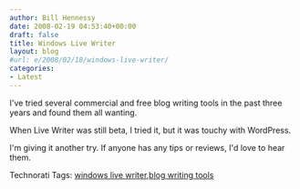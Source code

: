 ```yaml
---
author: Bill Hennessy
date: 2008-02-19 04:53:40+00:00
draft: false
title: Windows Live Writer
layout: blog
#url: e/2008/02/18/windows-live-writer/
categories:
- Latest
---
```


I've tried several commercial and free blog writing tools in the past three years and found them all wanting.

 

When Live Writer was still beta, I tried it, but it was touchy with WordPress.

 

I'm giving it another try. If anyone has any tips or reviews, I'd love to hear them.

 

 

Technorati Tags: [windows live writer](https://technorati.com/tags/windows%20live%20writer),[blog writing tools](https://technorati.com/tags/blog%20writing%20tools)
